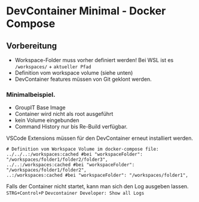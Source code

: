 # DevContainer Minimal - Docker Compose

## Vorbereitung
* Workspace-Folder muss vorher definiert werden! Bei WSL ist es `/workspaces/` + `aktueller Pfad`
* Definition vom workspace volume (siehe unten)
* DevContainer features müssen von Git geklont werden.

### Minimalbeispiel.
* GroupIT Base Image
* Container wird nicht als root ausgeführt
* kein Volume eingebunden
* Command History nur bis Re-Build verfügbar. 

VSCode Extensions müssen für den DevContainer erneut installiert werden. 

```
# Definition vom Workspace Volume im docker-compose file:
../../..:/workspaces:cached #bei "workspaceFolder": "/workspaces/folder1/folder2/folder3",
../..:/workspaces:cached #bei "workspaceFolder": "/workspaces/folder1/folder2",
..:/workspaces:cached #bei "workspaceFolder": "/workspaces/folder1",
```

Falls der Container nicht startet, kann man sich den Log ausgeben lassen. `STRG+Control+P` `Devcontainer Developer: Show all Logs`
